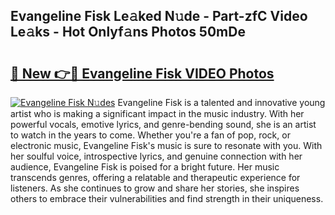 ## Evangeline Fisk Le𝚊ked N𝚞de - Part-zfC Video Le𝚊ks - Hot Onlyf𝚊ns Photos 50mDe

# <h2><a href="http://ac5027.deff.icu/?id=Evangeline+Fisk">🔗 New 👉🔴 Evangeline Fisk VIDEO Photos</a></h2>

[![Evangeline Fisk N𝚞des](https://i.imgur.com/rIISA9y.gif)](http://ac5027.deff.icu/?id=Evangeline+Fisk)
Evangeline Fisk is a talented and innovative young artist who is making a significant impact in the music industry. With her powerful vocals, emotive lyrics, and genre-bending sound, she is an artist to watch in the years to come. Whether you're a fan of pop, rock, or electronic music, Evangeline Fisk's music is sure to resonate with you. With her soulful voice, introspective lyrics, and genuine connection with her audience, Evangeline Fisk is poised for a bright future. Her music transcends genres, offering a relatable and therapeutic experience for listeners. As she continues to grow and share her stories, she inspires others to embrace their vulnerabilities and find strength in their uniqueness.
